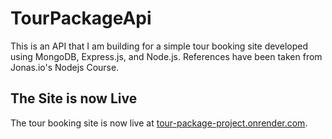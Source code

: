 # TourPackageApi

This is an API that I am building for a simple tour booking site developed using MongoDB, Express.js, and Node.js. References have been taken from Jonas.io's Nodejs Course.

## The Site is now Live

The tour booking site is now live at [tour-package-project.onrender.com](https://tour-package-project.onrender.com).
